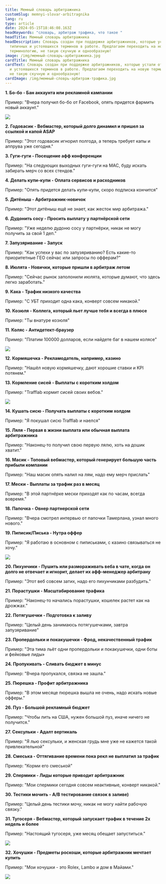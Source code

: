 ```yaml
---
title: Мемный словарь арбитражника
customSlug: memnyi-slovar-arbitragnika
lang: ru
type: article
date: 2024-05-15T18:46:08.163Z
headKeywords: "словарь, арбитраж трафика, что такое "
headTitle: Мемный словарь арбитражника
headDescription: Словарь создан при поддержке арбитражников, которые устали от
  типичных и устоявшихся терминов в работе. Предлагаем переходить на новую
  терминологию, не такую скучную и однообразную!
image: /img/мемный-словарь-арбитражника.jpg
cardTitle: Мемный словарь арбитражника
cardText: Словарь создан при поддержке арбитражников, которые устали от типичных
  и устоявшихся терминов в работе. Предлагаем переходить на новую терминологию,
  не такую скучную и однообразную!
cardImage: /img/мемный-словрь-арбитраж-трафика.jpg
---
```

**1. Бо-бо - Бан аккаунта или рекламной кампании**

Пример: "Вчера получил бо-бо от Facebook, опять придется фармить новый аккаунт."

![](/img/бо-бо.jpg)

**2. Годовасик - Вебмастер, который долго динамил и пришел за ссылкой и капой ASAP**

Пример: "Этот годовасик игнорил полгода, а теперь требует капы и аппрува уже сегодня."

**3. Гуги-гуги - Посещение афф конференции**

Пример: "На следующих выходных гуги-гуги на MAC, буду искать забирать мерч со всех стендов."

**4. Делать купи-купи - Оплата сервисов и расходников**

Пример: "Опять придется делать купи-купи, скоро подписка кончится"

**5. Дитёныш - Арбитражник-новичок**

Пример: "Этот дитёныш ещё не знает, как жесток мир арбитража."

**6. Дудонить сосу - Просить выплату у партнёрской сети**

Пример: "Уже неделю дудоню сосу у партнёрки, никак не могу получить за свой 1 деп."

**7. Запузяривание - Запуск**

Пример: "Как успехи у вас по запузяриванию? Есть какие-то приоритетные ГЕО сейчас или запросы по офферам?"

**8. Июлята - Новички, которые пришли в арбитраж летом**

Пример: "Сейчас рынок заполонили июлята, которые думают, что здесь легко заработать."

**9. Кака - Трафик низкого качества**

Пример: "С УБТ приходит одна кака, конверт совсем никакой."

**10. Козюля - Коллега, который льет лучше тебя и всегда в плюсе**

Пример: "Ты внатуре козюля"

**11. Коляс - Антидетект-браузер**

Пример: "Платим 100000 долларов, если найдете баг в нашем колясе"

![](/img/баг.jpg)

**12. Кормяшечка - Рекламодатель, например, казино**

Пример: "Нашёл новую кормяшечку, дают хорошие ставки и KPI потянем."

**13. Кормление сисей - Выплаты с коротким холдом**

Пример: "Trafflab кормит сисей своих вебов."

![](/img/кормление-сисей.jpg)

**14. Кушать сисю - Получать выплаты с коротким холдом**

Пример: "Я покушал сисю Trafflab и наелся"

**15. Ляля - Первая в жизни выплата или обычная выплата арбитражника**

Пример: "Наконец-то получил свою первую лялю, хоть на дошик хватит."

**16. Масик - Топовый вебмастер, который генерирует большую часть прибыли компании**

Пример: "Наш масик опять налил на лям, надо ему мерч прислать"

**17. Мески - Выплаты за трафик раз в месяц**

Пример: "В этой партнёрке мески приходят как по часам, всегда вовремя."

**18. Папочка - Овнер партнерской сети**

Пример: "Вчера смотрел интервью от папочки Тамерлана, узнал много нового."

**19. Пиписик/Писька - Нутра оффер**

Пример: "Я работаю в основном с пиписьками, с казино связываться не хочу."

![](/img/я-работаю-с-пиписьками.jpg)

**20. Пихунчики - Пушить или размораживать веба в чате, когда он долго не отвечает и игнорит, делает их афф-менеджер арбитрану**

Пример: "Этот веб совсем затих, надо его пихунчиками разбудить."

**21. Порастушки - Масштабирование трафика**

Пример: "Наконец-то начались порастушки, кошелек растет как на дрожжах."

**22. Потягушечки - Подготовка к заливу**

Пример: "Целый день занимаюсь потягушечками, завтра запузяривание"

**23. Пропердольки и покакушечки - Фрод, некачественный трафик**

Пример: "Эта тима льёт одни пропердольки и покакушечки, одни боты и фейковые лиды»

**24. Пропукивать - Сливать бюджет в минус**

Пример: "Вчера пропукался, связка не зашла."

**25. Пюрешка - Профит арбитражника**

Пример: "В этом месяце пюрешка вышла не очень, надо искать новые офферы."

**26. Пуз - Большой рекламный бюджет**

Пример: "Чтобы лить на США, нужен большой пуз, иначе ничего не получится."

**27. Сексульки - Адалт вертикаль**

Пример: "Я лью сексульки, и женская грудь мне уже не кажется такой привлекательной"

**28. Смеська - Оттягивание времени пока рекл не выплатил за трафик**

Пример: "Корми его смеськой"

**29. Спермики - Лиды которые приводит арбитражник**

Пример: "Мои спермики сегодня совсем неактивные, конверт никакой."

**30. Тестики мочить - A/B тестирование связок в заливе)**

Пример: "Целый день тестики мочу, никак не могу найти рабочую связку."

**31. Тугосеря - Вебмастер, который запускает трафик в течение 2х недель и более**

Пример: "Настоящий тугосеря, уже месяц обещает запуститься."

![](/img/тугосеря.jpg)

**32. Хочушки - Предметы роскоши, которые арбитражник мечтает купить**

Пример: "Мои хочушки - это Rolex, Lambo и дом в Майами."

![](/img/хочушки-арбитражника.jpg)